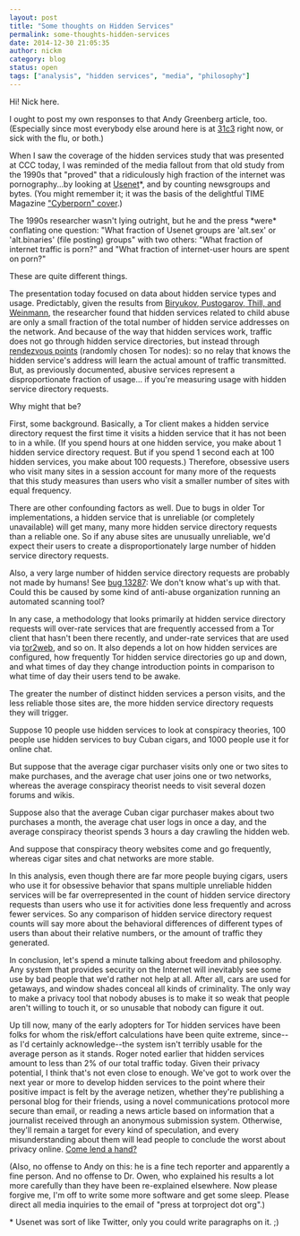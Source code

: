 ```yaml
---
layout: post
title: "Some thoughts on Hidden Services"
permalink: some-thoughts-hidden-services
date: 2014-12-30 21:05:35
author: nickm
category: blog
status: open
tags: ["analysis", "hidden services", "media", "philosophy"]
---
```


Hi! Nick here.

I ought to post my own responses to that Andy Greenberg article, too. (Especially since most everybody else around here is at [31c3](http://events.ccc.de/congress/2014/wiki/Static:Main_Page) right now, or sick with the flu, or both.)

When I saw the coverage of the hidden services study that was presented at CCC today, I was reminded of the media fallout from that old study from the 1990s that "proved" that a ridiculously high fraction of the internet was pornography...by looking at [Usenet](http://en.wikipedia.org/wiki/Usenet)\*, and by counting newsgroups and bytes. (You might remember it; it was the basis of the delightful TIME Magazine ["Cyberporn" cover](http://content.time.com/time/covers/0,16641,19950703,00.html).)

The 1990s researcher wasn't lying outright, but he and the press \*were\* conflating one question: "What fraction of Usenet groups are 'alt.sex' or 'alt.binaries' (file posting) groups" with two others: "What fraction of internet traffic is porn?" and "What fraction of internet-user hours are spent on porn?"

These are quite different things.

The presentation today focused on data about hidden service types and usage. Predictably, given the results from [Biryukov, Pustogarov, Thill, and Weinmann](http://arxiv.org/pdf/1308.6768v2.pdf), the researcher found that hidden services related to child abuse are only a small fraction of the total number of hidden service addresses on the network. And because of the way that hidden services work, traffic does not go through hidden service directories, but instead through [rendezvous points](https://gitweb.torproject.org/torspec.git/tree/rend-spec.txt) (randomly chosen Tor nodes): so no relay that knows the hidden service's address will learn the actual amount of traffic transmitted. But, as previously documented, abusive services represent a disproportionate fraction of usage... if you're measuring usage with hidden service directory requests.

Why might that be?

First, some background. Basically, a Tor client makes a hidden service directory request the first time it visits a hidden service that it has not been to in a while. (If you spend hours at one hidden service, you make about 1 hidden service directory request. But if you spend 1 second each at 100 hidden services, you make about 100 requests.) Therefore, obsessive users who visit many sites in a session account for many more of the requests that this study measures than users who visit a smaller number of sites with equal frequency.

There are other confounding factors as well. Due to bugs in older Tor implementations, a hidden service that is unreliable (or completely unavailable) will get many, many more hidden service directory requests than a reliable one. So if any abuse sites are unusually unreliable, we'd expect their users to create a disproportionately large number of hidden service directory requests.

Also, a very large number of hidden service directory requests are probably not made by humans! See [bug 13287](https://trac.torproject.org/projects/tor/ticket/13287): We don't know what's up with that. Could this be caused by some kind of anti-abuse organization running an automated scanning tool?

In any case, a methodology that looks primarily at hidden service directory requests will over-rate services that are frequently accessed from a Tor client that hasn't been there recently, and under-rate services that are used via [tor2web](https://tor2web.org/), and so on. It also depends a lot on how hidden services are configured, how frequently Tor hidden service directories go up and down, and what times of day they change introduction points in comparison to what time of day their users tend to be awake.

The greater the number of distinct hidden services a person visits, and the less reliable those sites are, the more hidden service directory requests they will trigger.

Suppose 10 people use hidden services to look at conspiracy theories, 100 people use hidden services to buy Cuban cigars, and 1000 people use it for online chat.

But suppose that the average cigar purchaser visits only one or two sites to make purchases, and the average chat user joins one or two networks, whereas the average conspiracy theorist needs to visit several dozen forums and wikis.

Suppose also that the average Cuban cigar purchaser makes about two purchases a month, the average chat user logs in once a day, and the average conspiracy theorist spends 3 hours a day crawling the hidden web.

And suppose that conspiracy theory websites come and go frequently, whereas cigar sites and chat networks are more stable.

In this analysis, even though there are far more people buying cigars, users who use it for obsessive behavior that spans multiple unreliable hidden services will be far overrepresented in the count of hidden service directory requests than users who use it for activities done less frequently and across fewer services. So any comparison of hidden service directory request counts will say more about the behavioral differences of different types of users than about their relative numbers, or the amount of traffic they generated.

In conclusion, let's spend a minute talking about freedom and philosophy. Any system that provides security on the Internet will inevitably see some use by bad people that we'd rather not help at all. After all, cars are used for getaways, and window shades conceal all kinds of criminality. The only way to make a privacy tool that nobody abuses is to make it so weak that people aren't willing to touch it, or so unusable that nobody can figure it out.

Up till now, many of the early adopters for Tor hidden services have been folks for whom the risk/effort calculations have been quite extreme, since--as I'd certainly acknowledge--the system isn't terribly usable for the average person as it stands. Roger noted earlier that hidden services amount to less than 2% of our total traffic today. Given their privacy potential, I think that's not even close to enough. We've got to work over the next year or more to develop hidden services to the point where their positive impact is felt by the average netizen, whether they're publishing a personal blog for their friends, using a novel communications protocol more secure than email, or reading a news article based on information that a journalist received through an anonymous submission system. Otherwise, they'll remain a target for every kind of speculation, and every misunderstanding about them will lead people to conclude the worst about privacy online. [Come lend a hand?](https://blog.torproject.org/blog/hidden-services-need-some-love)

(Also, no offense to Andy on this: he is a fine tech reporter and apparently a fine person. And no offense to Dr. Owen, who explained his results a lot more carefully than they have been re-explained elsewhere. Now please forgive me, I'm off to write some more software and get some sleep. Please direct all media inquiries to the email of "press at torproject dot org".)

\* Usenet was sort of like Twitter, only you could write paragraphs on it. ;)
